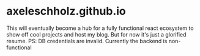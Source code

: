 # axeleschholz.github.io
This will eventually become a hub for a fully functional react ecosystem to show off cool projects and host my blog. But for now it's just a glorified resume.
PS: DB credentials are invalid. Currently the backend is non-functional
